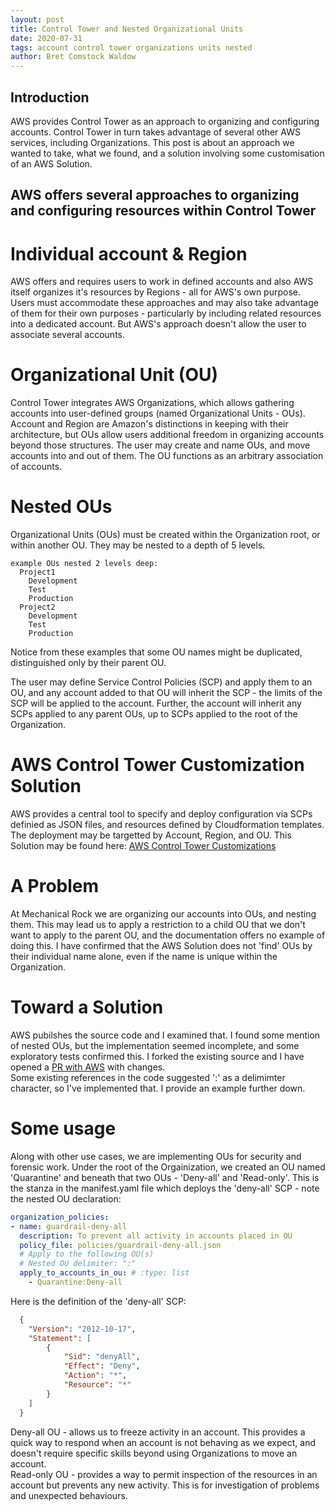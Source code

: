 ```yaml
---
layout: post
title: Control Tower and Nested Organizational Units
date: 2020-07-31
tags: account control tower organizations units nested
author: Bret Comstock Waldow
---
```


## Introduction

AWS provides Control Tower as an approach to organizing and configuring accounts.  Control Tower in turn takes advantage of several other AWS services, including Organizations.  This post is about an approach we wanted to take, what we found, and a solution involving some customisation of an AWS Solution.

## AWS offers several approaches to organizing and configuring resources within Control Tower
# Individual account & Region
  AWS offers and requires users to work in defined accounts and also AWS itself organizes it's resources by Regions - all for AWS's own purpose.  Users must accommodate these approaches and may also take advantage of them for their own purposes - particularly by including related resources into a dedicated account.  But AWS's approach doesn't allow the user to associate several accounts.
# Organizational Unit (OU)
  Control Tower integrates AWS Organizations, which allows gathering accounts into user-defined groups (named Organizational Units - OUs).  Account and Region are Amazon's distinctions in keeping with their architecture, but OUs allow users additional freedom in organizing accounts beyond those structures.
  The user may create and name OUs, and move accounts into and out of them.  The OU functions as an arbitrary association of accounts.

# Nested OUs
  Organizational Units (OUs) must be created within the Organization root, or within another OU.  They may be nested to a depth of 5 levels.

```
example OUs nested 2 levels deep:
  Project1
    Development
    Test
    Production
  Project2
    Development
    Test
    Production
```
  Notice from these examples that some OU names might be duplicated, distinguished only by their parent OU.

  The user may define Service Control Policies (SCP) and apply them to an OU, and any account added to that OU will inherit the SCP - the limits of the SCP will be applied to the account.  Further, the account will inherit any SCPs applied to any parent OUs, up to SCPs applied to the root of the Organization.  

# AWS Control Tower Customization Solution
  AWS provides a central tool to specify and deploy configuration via SCPs definied as JSON files, and resources defined by Cloudformation templates.  The deployment may be targetted by Account, Region, and OU.  This Solution may be found here: [AWS Control Tower Customizations](https://aws.amazon.com/solutions/implementations/customizations-for-aws-control-tower/)<br/>

# A Problem
  At Mechanical Rock we are organizing our accounts into OUs, and nesting them.
  This may lead us to apply a restriction to a child OU that we don't want to apply to the parent OU, and the documentation offers no example of doing this.
  I have confirmed that the AWS Solution does not 'find' OUs by their individual name alone, even if the name is unique within the Organization.  

# Toward a Solution
  AWS pubilshes the source code and I examined that.  I found some mention of nested OUs, but the implementation seemed incomplete, and some exploratory tests confirmed this.
  I forked the existing source and I have opened a [PR with AWS](https://github.com/awslabs/aws-control-tower-customizations/pull/20) with changes.<br/>
  Some existing references in the code suggested ':' as a delimimter character, so I've implemented that.  I provide an example further down.

# Some usage
  Along with other use cases, we are implementing OUs for security and forensic work.  Under the root of the Orgainization, we created an OU named 'Quarantine' and beneath that two OUs - 'Deny-all' and 'Read-only'.
  This is the stanza in the manifest.yaml file which deploys the 'deny-all' SCP - note the nested OU declaration:
  ``` yaml
  organization_policies:
  - name: guardrail-deny-all
    description: To prevent all activity in accounts placed in OU
    policy_file: policies/guardrail-deny-all.json
    # Apply to the following OU(s)
    # Nested OU delimiter: ":"
    apply_to_accounts_in_ou: # :type: list
      - Quarantine:Deny-all
  ```
  Here is the definition of the 'deny-all' SCP:
  ``` json
    {
      "Version": "2012-10-17",
      "Statement": [
          {
              "Sid": "denyAll",
              "Effect": "Deny",
              "Action": "*",
              "Resource": "*"
          }
      ]
    }
```

  Deny-all OU - allows us to freeze activity in an account.  This provides a quick way to respond when an account is not behaving as we expect, and doesn't require specific skills beyond using Organizations to move an account.<br/>
  Read-only OU - provides a way to permit inspection of the resources in an account but prevents any new activity.  This is for investigation of problems and unexpected behaviours.
